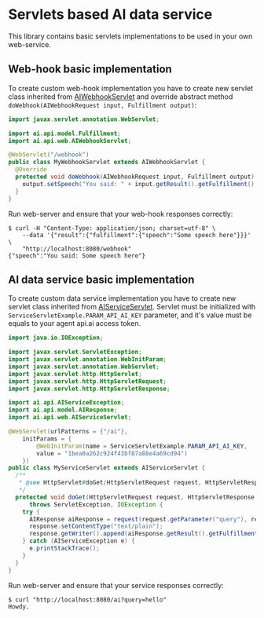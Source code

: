 # Servlets based AI data service

This library contains basic servlets implementations to be used in your own web-service.

## Web-hook basic implementation

To create custom web-hook implementation you have to create new servlet class inherited from
[AIWebhookServlet](https://github.com/api-ai/apiai-java-sdk/blob/master/web/servlet/src/main/java/ai/api/web/AIWebhookServlet.java) and override abstract method `doWebhook(AIWebhookRequest input, Fulfillment output)`:

```java
import javax.servlet.annotation.WebServlet;

import ai.api.model.Fulfillment;
import ai.api.web.AIWebhookServlet;

@WebServlet("/webhook")
public class MyWebhookServlet extends AIWebhookServlet {
  @Override
  protected void doWebhook(AIWebhookRequest input, Fulfillment output) {
    output.setSpeech("You said: " + input.getResult().getFulfillment().getSpeech());
  }
}
```
Run web-server and ensure that your web-hook responses correctly:

    $ curl -H "Content-Type: application/json; charset=utf-8" \
        --data '{"result":{"fulfillment":{"speech":"Some speech here"}}}' \
        "http://localhost:8080/webhook"
    {"speech":"You said: Some speech here"}
    

## AI data service basic implementation

To create custom data service implementation you have to create new servlet class inherited from
[AIServiceServlet](https://github.com/api-ai/apiai-java-sdk/blob/master/web/servlet/src/main/java/ai/api/web/AIServiceServlet.java). Servlet must be initialized with `ServiceServletExample.PARAM_API_AI_KEY`
parameter, and it's value must be equals to your agent api.ai access token.

```java
import java.io.IOException;

import javax.servlet.ServletException;
import javax.servlet.annotation.WebInitParam;
import javax.servlet.annotation.WebServlet;
import javax.servlet.http.HttpServlet;
import javax.servlet.http.HttpServletRequest;
import javax.servlet.http.HttpServletResponse;

import ai.api.AIServiceException;
import ai.api.model.AIResponse;
import ai.api.web.AIServiceServlet;

@WebServlet(urlPatterns = {"/ai"},
    initParams = {
        @WebInitParam(name = ServiceServletExample.PARAM_API_AI_KEY,
        value = "1bea0a262c924f43bf87a88e4a69cd94")
    })
public class MyServiceServlet extends AIServiceServlet {
  /**
   * @see HttpServlet#doGet(HttpServletRequest request, HttpServletResponse response)
   */
  protected void doGet(HttpServletRequest request, HttpServletResponse response)
      throws ServletException, IOException {
    try {
      AIResponse aiResponse = request(request.getParameter("query"), request.getSession());
      response.setContentType("text/plain");
      response.getWriter().append(aiResponse.getResult().getFulfillment().getSpeech());
    } catch (AIServiceException e) {
      e.printStackTrace();
    }
  }
}
```
Run web-server and ensure that your service responses correctly:

    $ curl "http://localhost:8080/ai?query=hello" 
    Howdy.